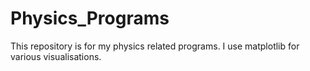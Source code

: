 # Physics_Programs

This repository is for my physics related programs. I use matplotlib for various visualisations.
